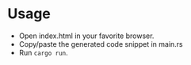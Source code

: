 # Usage

- Open index.html in your favorite browser.
- Copy/paste the generated code snippet in main.rs
- Run `cargo run`.
